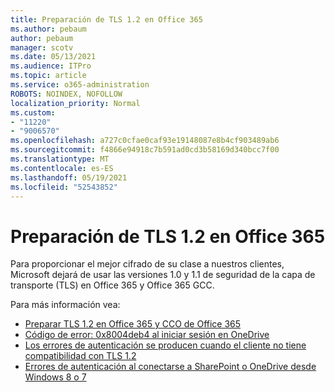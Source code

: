 ```yaml
---
title: Preparación de TLS 1.2 en Office 365
ms.author: pebaum
author: pebaum
manager: scotv
ms.date: 05/13/2021
ms.audience: ITPro
ms.topic: article
ms.service: o365-administration
ROBOTS: NOINDEX, NOFOLLOW
localization_priority: Normal
ms.custom:
- "11220"
- "9006570"
ms.openlocfilehash: a727c0cfae0caf93e19148087e8b4cf903489ab6
ms.sourcegitcommit: f4866e94918c7b591ad0cd3b58169d340bcc7f00
ms.translationtype: MT
ms.contentlocale: es-ES
ms.lasthandoff: 05/19/2021
ms.locfileid: "52543852"
---
```

# <a name="preparing-for-tls-12-in-office-365"></a>Preparación de TLS 1.2 en Office 365

Para proporcionar el mejor cifrado de su clase a nuestros clientes, Microsoft dejará de usar las versiones 1.0 y 1.1 de seguridad de la capa de transporte (TLS) en Office 365 y Office 365 GCC. 

Para más información vea:

- [Preparar TLS 1.2 en Office 365 y CCO de Office 365](/microsoft-365/compliance/prepare-tls-1.2-in-office-365)
- [Código de error: 0x8004deb4 al iniciar sesión en OneDrive](https://support.microsoft.com/office/error-code-0x8004deb4-when-signing-in-to-onedrive-e8a8d97c-a87e-4dda-a67e-bae4fef05dcb)
- [Los errores de autenticación se producen cuando el cliente no tiene compatibilidad con TLS 1.2](/sharepoint/troubleshoot/administration/authentication-errors-tls12-support)
- [Errores de autenticación al conectarse a SharePoint o OneDrive desde Windows 8 o 7](/sharepoint/troubleshoot/administration/authentication-errors-windows7)